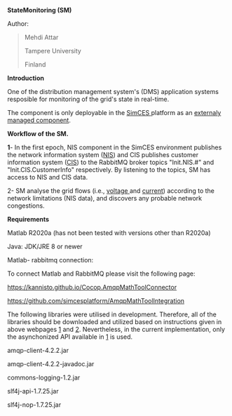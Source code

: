 **StateMonitoring (SM)**

Author:

> Mehdi Attar
>
> Tampere University
>
> Finland

**Introduction**

One of the distribution management system's (DMS) application systems resposible for monitoring of the grid's state in real-time.

The component is only deployable in the [SimCES ](https://simcesplatform.github.io/)platform as an [externaly managed component](https://simcesplatform.github.io/core_workflow-start-end/#externally-managed-components).

**Workflow of the SM.**

**1**- In the first epoch, NIS component in the SimCES environment publishes the network information system ([NIS](https://simcesplatform.github.io/energy_msg-init-nis-networkcomponentinfo/)) and CIS publishes customer information system ([CIS](https://simcesplatform.github.io/energy_msg-init-cis-customerinfo/)) to the RabbitMQ broker topics "Init.NIS.#" and "Init.CIS.CustomerInfo" respectively. By listening to the topics, SM has access to NIS and CIS data.

2- SM analyse the grid flows (i.e., [voltage ](https://simcesplatform.github.io/energy_msg-networkstate-voltage/)and [current](https://simcesplatform.github.io/energy_msg-networkstate-current/)) according to the network limitations (NIS data), and discovers any probable network congestions.

**Requirements**

Matlab R2020a (has not been tested with versions other than R2020a)

Java: JDK/JRE 8 or newer

Matlab- rabbitmq connection:

To connect Matlab and RabbitMQ please visit the following page:

https://kannisto.github.io/Cocop.AmqpMathToolConnector

https://github.com/simcesplatform/AmqpMathToolIntegration

The following libraries were utilised in development. Therefore, all of the libraries should be downloaded and utilized based on instructions given in above webpages [1](https://kannisto.github.io/Cocop.AmqpMathToolConnector) and [2](https://github.com/simcesplatform/AmqpMathToolIntegration). Nevertheless, in the current implementation, only the asynchonized API available in [1](https://kannisto.github.io/Cocop.AmqpMathToolConnector) is used.

amqp-client-4.2.2.jar

amqp-client-4.2.2-javadoc.jar

commons-logging-1.2.jar

slf4j-api-1.7.25.jar

slf4j-nop-1.7.25.jar
